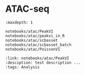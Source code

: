 # ATAC-seq

```{toctree}
:maxdepth: 1

notebooks/atac/PeakVI
notebooks/atac/peakvi_in_R
notebooks/atac/scbasset
notebooks/atac/scbasset_batch
notebooks/atac/PoissonVI
```

<!-- Below we use a custom directive to create tutorial cards.
     If a new tutorial is added, a card directive for it should
     be added below. Tutorial cards are used to create the filterable
     list on the main tutorials page -->

```{tutorialcard}
:link: notebooks/atac/PeakVI
:desciption: test description ...
:tags: Analysis
```
